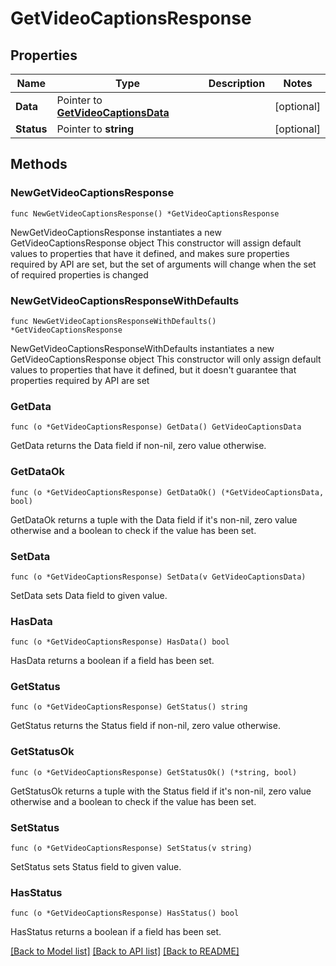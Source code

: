 # GetVideoCaptionsResponse

## Properties

Name | Type | Description | Notes
------------ | ------------- | ------------- | -------------
**Data** | Pointer to [**GetVideoCaptionsData**](GetVideoCaptionsData.md) |  | [optional] 
**Status** | Pointer to **string** |  | [optional] 

## Methods

### NewGetVideoCaptionsResponse

`func NewGetVideoCaptionsResponse() *GetVideoCaptionsResponse`

NewGetVideoCaptionsResponse instantiates a new GetVideoCaptionsResponse object
This constructor will assign default values to properties that have it defined,
and makes sure properties required by API are set, but the set of arguments
will change when the set of required properties is changed

### NewGetVideoCaptionsResponseWithDefaults

`func NewGetVideoCaptionsResponseWithDefaults() *GetVideoCaptionsResponse`

NewGetVideoCaptionsResponseWithDefaults instantiates a new GetVideoCaptionsResponse object
This constructor will only assign default values to properties that have it defined,
but it doesn't guarantee that properties required by API are set

### GetData

`func (o *GetVideoCaptionsResponse) GetData() GetVideoCaptionsData`

GetData returns the Data field if non-nil, zero value otherwise.

### GetDataOk

`func (o *GetVideoCaptionsResponse) GetDataOk() (*GetVideoCaptionsData, bool)`

GetDataOk returns a tuple with the Data field if it's non-nil, zero value otherwise
and a boolean to check if the value has been set.

### SetData

`func (o *GetVideoCaptionsResponse) SetData(v GetVideoCaptionsData)`

SetData sets Data field to given value.

### HasData

`func (o *GetVideoCaptionsResponse) HasData() bool`

HasData returns a boolean if a field has been set.

### GetStatus

`func (o *GetVideoCaptionsResponse) GetStatus() string`

GetStatus returns the Status field if non-nil, zero value otherwise.

### GetStatusOk

`func (o *GetVideoCaptionsResponse) GetStatusOk() (*string, bool)`

GetStatusOk returns a tuple with the Status field if it's non-nil, zero value otherwise
and a boolean to check if the value has been set.

### SetStatus

`func (o *GetVideoCaptionsResponse) SetStatus(v string)`

SetStatus sets Status field to given value.

### HasStatus

`func (o *GetVideoCaptionsResponse) HasStatus() bool`

HasStatus returns a boolean if a field has been set.


[[Back to Model list]](../README.md#documentation-for-models) [[Back to API list]](../README.md#documentation-for-api-endpoints) [[Back to README]](../README.md)


